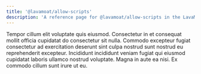 ```yaml
---
title: '@lavamoat/allow-scripts'
description: 'A reference page for @lavamoat/allow-scripts in the LavaMoat documentation.'
---
```


Tempor cillum elit voluptate quis eiusmod. Consectetur in et consequat mollit
officia cupidatat do consectetur sit nulla. Commodo excepteur fugiat consectetur
ad exercitation deserunt sint culpa nostrud sunt nostrud eu reprehenderit
excepteur. Incididunt incididunt veniam fugiat qui eiusmod cupidatat laboris
ullamco nostrud voluptate. Magna in aute ea nisi. Ex commodo cillum sunt irure
ut eu.
